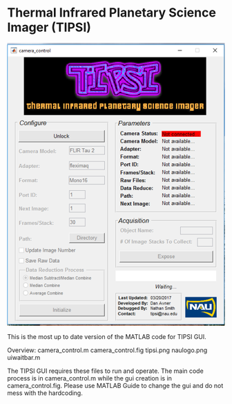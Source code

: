 # Thermal Infrared Planetary Science Imager (TIPSI)
![TIPSI GUI](gui.PNG)

This is the most up to date version of the MATLAB code for TIPSI GUI.


Overview:
camera_control.m
camera_control.fig 
tipsi.png
naulogo.png
uiwaitbar.m


The TIPSI GUI requires these files to run and operate. The main code process is in camera_control.m while the gui creation is in camera_control.fig. Please use MATLAB Guide to change the gui and do not mess with the hardcoding. 
